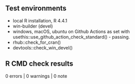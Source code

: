 ## Test environments
* local R installation, R 4.4.1
* win-builder (devel)
* windows, macOS, ubuntu on Github Actions as set with usethis::use_github_action_check_standard() - passing.
* rhub::check_for_cran()
* devtools::check_win_devel()

## R CMD check results

0 errors | 0 warnings | 0 note


